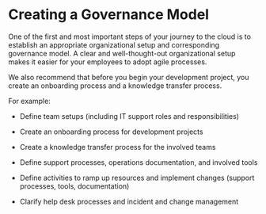 <!-- loiobf0ce2ce607c4ce0922ade5854827a3e -->

# Creating a Governance Model

One of the first and most important steps of your journey to the cloud is to establish an appropriate organizational setup and corresponding governance model. A clear and well-thought-out organizational setup makes it easier for your employees to adopt agile processes.

We also recommend that before you begin your development project, you create an onboarding process and a knowledge transfer process.

For example:

-   Define team setups \(including IT support roles and responsibilities\)

-   Create an onboarding process for development projects

-   Create a knowledge transfer process for the involved teams

-   Define support processes, operations documentation, and involved tools

-   Define activities to ramp up resources and implement changes \(support processes, tools, documentation\)

-   Clarify help desk processes and incident and change management



